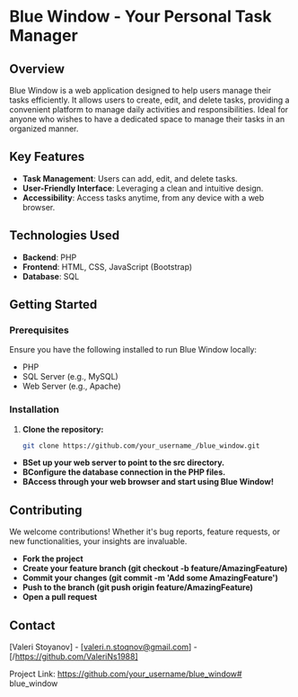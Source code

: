 # Blue Window - Your Personal Task Manager

## Overview

Blue Window is a web application designed to help users manage their tasks efficiently. It allows users to create, edit, and delete tasks, providing a convenient platform to manage daily activities and responsibilities. Ideal for anyone who wishes to have a dedicated space to manage their tasks in an organized manner.

## Key Features

- **Task Management**: Users can add, edit, and delete tasks.
- **User-Friendly Interface**: Leveraging a clean and intuitive design.
- **Accessibility**: Access tasks anytime, from any device with a web browser.

## Technologies Used

- **Backend**: PHP
- **Frontend**: HTML, CSS, JavaScript (Bootstrap)
- **Database**: SQL

## Getting Started

### Prerequisites

Ensure you have the following installed to run Blue Window locally:
- PHP
- SQL Server (e.g., MySQL)
- Web Server (e.g., Apache)

### Installation

1. **Clone the repository:**
   ```sh
   git clone https://github.com/your_username_/blue_window.git
- **BSet up your web server to point to the src directory.**
- **BConfigure the database connection in the PHP files.**
- **BAccess through your web browser and start using Blue Window!**

## Contributing
We welcome contributions! Whether it's bug reports, feature requests, or new functionalities, your insights are invaluable.

- **Fork the project**
- **Create your feature branch (git checkout -b feature/AmazingFeature)**
- **Commit your changes (git commit -m 'Add some AmazingFeature')**
- **Push to the branch (git push origin feature/AmazingFeature)**
- **Open a pull request**

## Contact
[Valeri Stoyanov] - [valeri.n.stoqnov@gmail.com] - [/https://github.com/ValeriNs1988]

Project Link: https://github.com/your_username/blue_window#   b l u e _ w i n d o w  
 